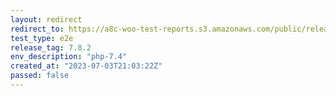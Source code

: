 ```yaml
---
layout: redirect
redirect_to: https://a8c-woo-test-reports.s3.amazonaws.com/public/release/7.8.2/php-7.4/e2e/index.html
test_type: e2e
release_tag: 7.8.2
env_description: "php-7.4"
created_at: "2023-07-03T21:03:22Z"
passed: false
---
```

